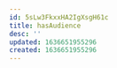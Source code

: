 ```yaml
---
id: 5sLw3FkxxHA2IgXsgH61c
title: hasAudience
desc: ''
updated: 1636651955296
created: 1636651955296
---
```




